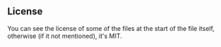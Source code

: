 ## License

You can see the license of some of the files at the start of the file itself,
otherwise (if it not mentioned), it's MIT.

